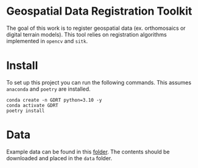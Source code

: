 # Geospatial Data Registration Toolkit
The goal of this work is to register geospatial data (ex. orthomosaics or digital terrain models). This tool relies on registration algorithms implemented in `opencv` and `sitk`.

# Install
To set up this project you can run the following commands. This assumes `anaconda` and `poetry` are installed.
```
conda create -n GDRT python=3.10 -y
conda activate GDRT
poetry install
```

# Data
Example data can be found in this [folder](https://ucdavis.box.com/v/GDRT-example-data). The contents should be downloaded and placed in the `data` folder.